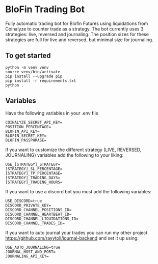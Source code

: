 # BloFin Trading Bot

Fully automatic trading bot for Blofin Futures using liquidations from Coinalyze to counter trade as a strategy. The bot currently uses 3 strategies: live, reversed and journaling. The position sizes for these strategies are full for live and reversed, but minimal size for journaling.

## To get started

    python -m venv venv
    source venv/bin/activate
    pip install --upgrade pip
    pip install -r requirements.txt
    python .

## Variables

Have the following variables in your .env file

    COINALYZE_SECRET_API_KEY=
    POSITION_PERCENTAGE=
    BLOFIN_API_KEY=
    BLOFIN_SECRET_KEY=
    BLOFIN_PASSPHRASE=

If you want to customize the different strategy (LIVE, REVERSED, JOURNALING) variables add the following to your liking:

    USE_[STRATEGY]_STRATEGY=
    [STRATEGY]_SL_PERCENTAGE=
    [STRATEGY]_TP_PERCENTAGE=
    [STRATEGY]_TRADING_DAYS=
    [STRATEGY]_TRADING_HOURS=


If you want to use a discord bot you must add the following variables:

    USE_DISCORD=true
    DISCORD_PRIVATE_KEY=
    DISCORD_CHANNEL_POSITIONS_ID=
    DISCORD_CHANNEL_HEARTBEAT_ID=
    DISCORD_CHANNEL_LIQUIDATIONS_ID=
    DISCORD_CHANNEL_TRADES_ID=

If you want to auto journal your trades you can run my other project https://github.com/rayvtoll/journal-backend and set it up using:

    USE_AUTO_JOURNALING=true
    JOURNAL_HOST_AND_PORT=
    JOURNALING_API_KEY=